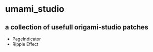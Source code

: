 # umami_studio

## a collection of usefull origami-studio patches

 - PageIndicator
 - Ripple Effect
